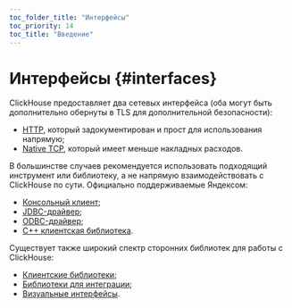 ```yaml
---
toc_folder_title: "Интерфейсы"
toc_priority: 14
toc_title: "Введение"
---
```


# Интерфейсы {#interfaces}

ClickHouse предоставляет два сетевых интерфейса (оба могут быть дополнительно обернуты в TLS для дополнительной безопасности):

-   [HTTP](http.md), который задокументирован и прост для использования напрямую;
-   [Native TCP](tcp.md), который имеет меньше накладных расходов.

В большинстве случаев рекомендуется использовать подходящий инструмент или библиотеку, а не напрямую взаимодействовать с ClickHouse по сути. Официально поддерживаемые Яндексом:

-   [Консольный клиент](cli.md);
-   [JDBC-драйвер](jdbc.md);
-   [ODBC-драйвер](odbc.md);
-   [C++ клиентская библиотека](cpp.md).

Существует также широкий спектр сторонних библиотек для работы с ClickHouse:

-   [Клиентские библиотеки](third-party/client-libraries.md);
-   [Библиотеки для интеграции](third-party/integrations.md);
-   [Визуальные интерфейсы](third-party/gui.md).

